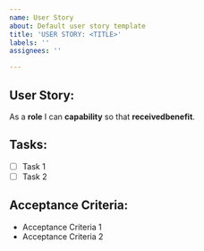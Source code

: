 ```yaml
---
name: User Story
about: Default user story template
title: 'USER STORY: <TITLE>'
labels: ''
assignees: ''

---
```


## User Story:
As a **role** I can **capability** so that **receivedbenefit**.

## Tasks:

- [ ] Task 1
- [ ] Task 2

## Acceptance Criteria:
- Acceptance Criteria 1
- Acceptance Criteria 2
